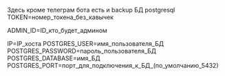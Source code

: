 Здесь кроме телеграм бота есть и backup БД postgresql
TOKEN=номер_токена_без_кавычек

ADMIN_ID=ID_кто_будет_админом

IP=IP_хоста
POSTGRES_USER=имя_пользователя_БД
POSTGRES_PASSWORD=пароль_пользователя_БД
POSTGRES_DATABASE=имя_БД
POSTGRES_PORT=порт_для_подключения_к_БД_(по_умолчанию_5432)
